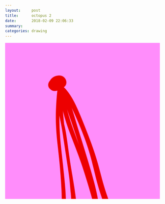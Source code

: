 ```yaml
---
layout:     post
title:      octopus 2
date:       2018-02-09 22:06:33
summary:    
categories: drawing
---
```

![octopus 2](/images/diary/octopus-2.png ".")
